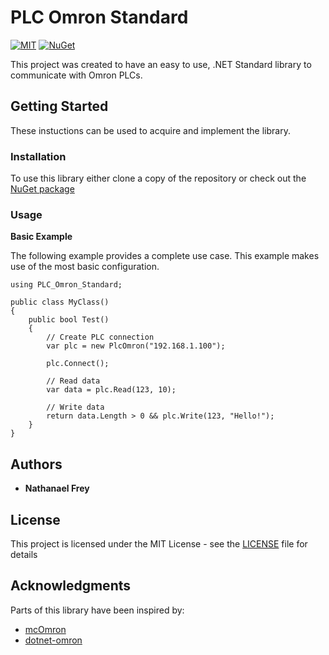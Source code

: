# PLC Omron Standard

[![MIT](https://img.shields.io/github/license/thirstyape/PLC-Omron-Standard)](https://github.com/thirstyape/PLC-Omron-Standard/blob/main/LICENSE)
[![NuGet](https://img.shields.io/nuget/v/Plc.Omron.Standard.svg)](https://www.nuget.org/packages/Plc.Omron.Standard/)

This project was created to have an easy to use, .NET Standard library to communicate with Omron PLCs.

## Getting Started

These instuctions can be used to acquire and implement the library.

### Installation

To use this library either clone a copy of the repository or check out the [NuGet package](https://www.nuget.org/packages/Plc.Omron.Standard/)

### Usage

**Basic Example**

The following example provides a complete use case. This example makes use of the most basic configuration.

```
using PLC_Omron_Standard;

public class MyClass() 
{
    public bool Test() 
    {
        // Create PLC connection
        var plc = new PlcOmron("192.168.1.100");

        plc.Connect();

        // Read data
        var data = plc.Read(123, 10);

        // Write data
        return data.Length > 0 && plc.Write(123, "Hello!");
    }
}
```

## Authors

* **Nathanael Frey**

## License

This project is licensed under the MIT License - see the [LICENSE](LICENSE) file for details

## Acknowledgments

Parts of this library have been inspired by:
* [mcOmron](https://github.com/mcNets/mcOmron)
* [dotnet-omron](https://github.com/ricado-group/dotnet-omron)
